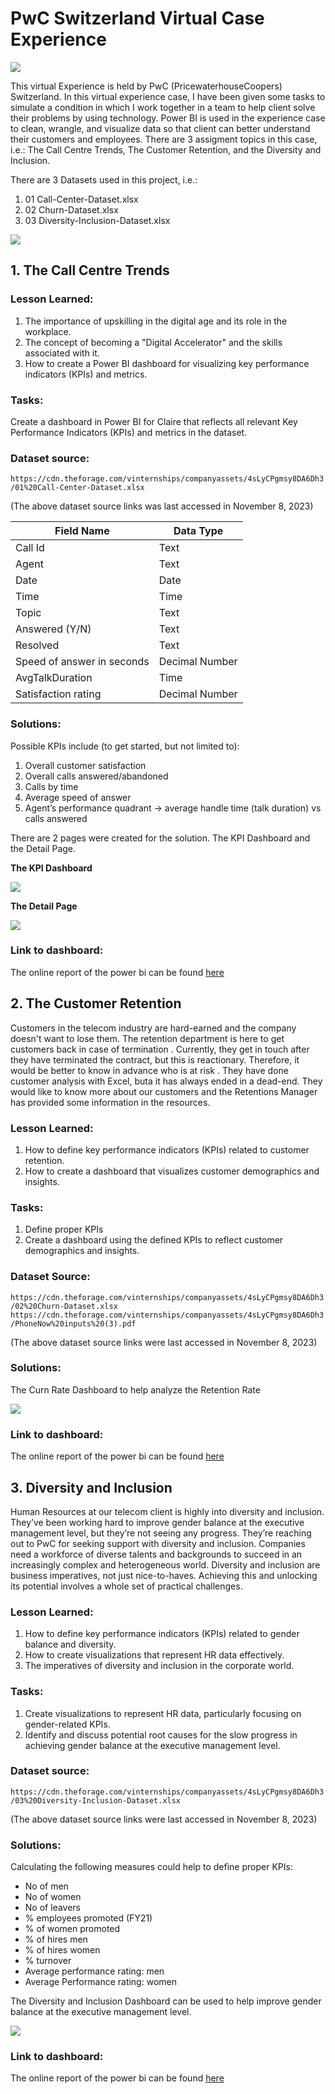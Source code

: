 # PwC Switzerland Virtual Case Experience

![](PwC.png)

This virtual Experience is held by PwC (PricewaterhouseCoopers) Switzerland. In this virtual experience case, I have been given some tasks to simulate a condition in which I work together in a team to help client solve their problems by using technology. Power BI is used in the experience case to clean, wrangle, and visualize data so that client can better understand their customers and employees. There are 3 assigment topics in this case, i.e.: The Call Centre Trends, The Customer Retention, and the Diversity and Inclusion.

There are 3 Datasets used in this project, i.e.:
1. 01 Call-Center-Dataset.xlsx
2. 02 Churn-Dataset.xlsx
3. 03 Diversity-Inclusion-Dataset.xlsx

![](PWCProcessFlow.png)

## 1. The Call Centre Trends
### Lesson Learned:
1. The importance of upskilling in the digital age and its role in the workplace.
2. The concept of becoming a "Digital Accelerator" and the skills associated with it.
3. How to create a Power BI dashboard for visualizing key performance indicators (KPIs) and metrics.

### Tasks:
Create a dashboard in Power BI for Claire that reflects all relevant Key Performance Indicators (KPIs) and metrics in the dataset.

### Dataset source: 

`https://cdn.theforage.com/vinternships/companyassets/4sLyCPgmsy8DA6Dh3/01%20Call-Center-Dataset.xlsx`

(The above dataset source links was last accessed in November 8, 2023)

| **Field Name** | **Data Type** |
| ------ | ------ |
| Call Id | Text|
| Agent | Text |
| Date | Date |
| Time | Time |
| Topic | Text |
| Answered (Y/N) | Text |
| Resolved | Text |
| Speed of answer in seconds |Decimal Number |
| AvgTalkDuration | Time |
| Satisfaction rating | Decimal Number |

### Solutions:

Possible KPIs include (to get started, but not limited to):

1. Overall customer satisfaction
2. Overall calls answered/abandoned
3. Calls by time
4. Average speed of answer
5. Agent’s performance quadrant -> average handle time (talk duration) vs calls answered

There are 2 pages were created for the solution. The KPI Dashboard and the Detail Page.

**The KPI Dashboard**

![](CallCenter01.png)

**The Detail Page**

![](CallCenter02.png)

### Link to dashboard:

The online report of the power bi can be found [here](https://app.powerbi.com/links/_jx5u479wZ?ctid=af2c0734-cb42-464f-b6bf-2a241b6ada56&pbi_source=linkShare)

## 2. The Customer Retention

Customers in the telecom industry are hard-earned and the company doesn't want to lose them. The retention department is here to get customers back in case of termination . Currently, they get in touch after they have terminated the contract, but this is reactionary. Therefore, it would be better to know in advance who is at risk . They have done customer analysis with Excel, buta it has always ended in a dead-end. They would like to know more about our customers and the Retentions Manager has provided some information in the resources.

### Lesson Learned:
1. How to define key performance indicators (KPIs) related to customer retention.
2. How to create a dashboard that visualizes customer demographics and insights.

### Tasks:
1. Define proper KPIs
2. Create a dashboard using the defined KPIs to reflect customer demographics and insights.

### Dataset Source:

`https://cdn.theforage.com/vinternships/companyassets/4sLyCPgmsy8DA6Dh3/02%20Churn-Dataset.xlsx`
`https://cdn.theforage.com/vinternships/companyassets/4sLyCPgmsy8DA6Dh3/PhoneNow%20inputs%20(3).pdf`

(The above dataset source links were last accessed in November 8, 2023)

### Solutions:

The Curn Rate Dashboard to help analyze the Retention Rate

![](Churn.png)

### Link to dashboard:

The online report of the power bi can be found [here](https://app.powerbi.com/links/2DFLi_ipSW?ctid=af2c0734-cb42-464f-b6bf-2a241b6ada56&pbi_source=linkShare)

## 3. Diversity and Inclusion

Human Resources at our telecom client is highly into diversity and inclusion. They’ve been working hard to improve gender balance at the executive management level, but they’re not seeing any progress. They’re reaching out to PwC for seeking support with diversity and inclusion. Companies need a workforce of diverse talents and backgrounds to succeed in an increasingly complex and heterogeneous world. Diversity and inclusion are business imperatives, not just nice-to-haves. Achieving this and unlocking its potential involves a whole set of practical challenges.

### Lesson Learned:
1. How to define key performance indicators (KPIs) related to gender balance and diversity.
2. How to create visualizations that represent HR data effectively.
3. The imperatives of diversity and inclusion in the corporate world.

### Tasks:
1. Create visualizations to represent HR data, particularly focusing on gender-related KPIs.
2. Identify and discuss potential root causes for the slow progress in achieving gender balance at the executive management level.

### Dataset source: 

`https://cdn.theforage.com/vinternships/companyassets/4sLyCPgmsy8DA6Dh3/03%20Diversity-Inclusion-Dataset.xlsx`

(The above dataset source links were last accessed in November 8, 2023)

### Solutions:

Calculating the following measures could help to define proper KPIs:

- No of men
- No of women
- No of leavers
- % employees promoted (FY21)
- % of women promoted
- % of hires men
- % of hires women
- % turnover
- Average performance rating: men
- Average Performance rating: women

The Diversity and Inclusion Dashboard can be used to help improve gender balance at the executive management level.

![](D&I.png)

### Link to dashboard:

The online report of the power bi can be found [here](https://app.powerbi.com/links/SPtB-0FoIJ?ctid=af2c0734-cb42-464f-b6bf-2a241b6ada56&pbi_source=linkShare)

